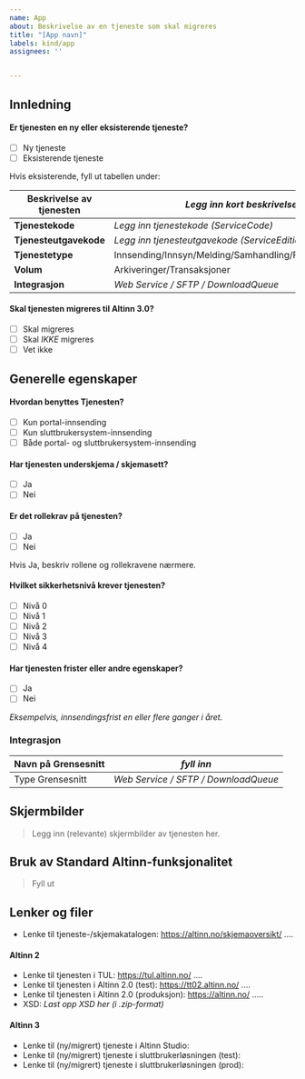 ```yaml
---
name: App
about: Beskrivelse av en tjeneste som skal migreres
title: "[App navn]"
labels: kind/app
assignees: ''


---
```


## Innledning

#### Er tjenesten en ny eller eksisterende tjeneste?
- [ ] Ny tjeneste
- [ ] Eksisterende tjeneste
 
 Hvis eksisterende, fyll ut tabellen under:
 
 | Beskrivelse av tjenesten | _Legg inn kort beskrivelse_ |
| ------------- | ------------- |
| **Tjenestekode** | _Legg inn tjenestekode (ServiceCode)_  |
| **Tjenesteutgavekode**  |  _Legg inn tjenesteutgavekode (ServiceEditionCode)_ |
| **Tjenestetype**  | Innsending/Innsyn/Melding/Samhandling/Formidling/Annen  |
| **Volum**  | Arkiveringer/Transaksjoner  |
| **Integrasjon**  | _Web Service / SFTP / DownloadQueue_ |
 
#### Skal tjenesten migreres til Altinn 3.0?
- [ ] Skal migreres 
- [ ] Skal _IKKE_ migreres
- [ ] Vet ikke

## Generelle egenskaper

#### Hvordan benyttes Tjenesten?
- [ ] Kun portal-innsending
- [ ] Kun sluttbrukersystem-innsending
- [ ] Både portal- og sluttbrukersystem-innsending

#### Har tjenesten underskjema / skjemasett?
- [ ] Ja
- [ ] Nei

#### Er det rollekrav på tjenesten?
- [ ] Ja
- [ ] Nei

Hvis Ja, beskriv rollene og rollekravene nærmere.

#### Hvilket sikkerhetsnivå krever tjenesten?
- [ ] Nivå 0
- [ ] Nivå 1
- [ ] Nivå 2
- [ ] Nivå 3
- [ ] Nivå 4

#### Har tjenesten frister eller andre egenskaper?
- [ ] Ja
- [ ] Nei

_Eksempelvis, innsendingsfrist en eller flere ganger i året._

### Integrasjon

| Navn på Grensesnitt| _fyll inn_ |
| ------------- | ------------- |
|Type Grensesnitt| _Web Service / SFTP / DownloadQueue_  |

## Skjermbilder
> Legg inn (relevante) skjermbilder av tjenesten her.

## Bruk av Standard Altinn-funksjonalitet
> Fyll ut

## Lenker og filer

- Lenke til tjeneste-/skjemakatalogen: https://altinn.no/skjemaoversikt/ ....

#### Altinn 2
- Lenke til tjenesten i TUL: https://tul.altinn.no/ ....
- Lenke til tjenesten i Altinn 2.0 (test): https://tt02.altinn.no/ ....
- Lenke til tjenesten i Altinn 2.0 (produksjon): https://altinn.no/ .....
- XSD: _Last opp XSD her (i .zip-format)_

#### Altinn 3
- Lenke til (ny/migrert) tjeneste i Altinn Studio:
- Lenke til (ny/migrert) tjeneste i sluttbrukerløsningen (test):
- Lenke til (ny/migrert) tjeneste i sluttbrukerløsningen (prod):
